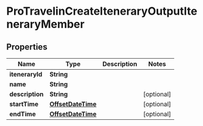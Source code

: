 

# ProTravelinCreateIteneraryOutputIteneraryMember

## Properties

Name | Type | Description | Notes
------------ | ------------- | ------------- | -------------
**iteneraryId** | **String** |  | 
**name** | **String** |  | 
**description** | **String** |  |  [optional]
**startTime** | [**OffsetDateTime**](OffsetDateTime.md) |  |  [optional]
**endTime** | [**OffsetDateTime**](OffsetDateTime.md) |  |  [optional]



